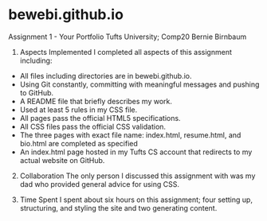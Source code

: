 # bewebi.github.io

Assignment 1 - Your Portfolio
Tufts University; Comp20
Bernie Birnbaum

1. Aspects Implemented
  I completed all aspects of this assignment including:
  - All files including directories are in bewebi.github.io.
  - Using Git constantly, committing with meaningful messages and pushing to GitHub.
  - A README file that briefly describes my work.
  - Used at least 5 rules in my CSS file.
  - All pages pass the official HTML5 specifications.
  - All CSS files pass the official CSS validation.
  - The three pages with exact file name: index.html, resume.html, and bio.html are completed as specified
  - An index.html page hosted in my Tufts CS account that redirects to my actual website on GitHub.

2. Collaboration
  The only person I discussed this assignment with was my dad who provided general advice for using CSS.

3. Time Spent
  I spent about six hours on this assignment; four setting up, structuring, and styling the site and two generating content.
